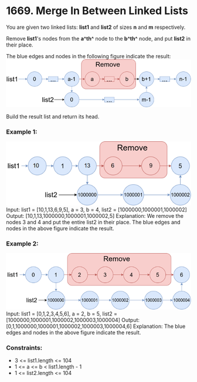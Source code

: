 # 1669. Merge In Between Linked Lists

You are given two linked lists: **list1** and **list2** of sizes **n** and **m** respectively.

Remove **list1**'s nodes from the **a^th^** node to the **b^th^** node, and put **list2** in their place.

The blue edges and nodes in the following figure indicate the result:
![](images/fig1.png)


Build the result list and return its head.

 

### Example 1:
![](images/ll.png)
Input: list1 = [10,1,13,6,9,5], a = 3, b = 4, list2 = [1000000,1000001,1000002]
Output: [10,1,13,1000000,1000001,1000002,5]
Explanation: We remove the nodes 3 and 4 and put the entire list2 in their place. The blue edges and nodes in the above figure indicate the result.

### Example 2:
![](images/merge_linked_list_ex2.png)
Input: list1 = [0,1,2,3,4,5,6], a = 2, b = 5, list2 = [1000000,1000001,1000002,1000003,1000004]
Output: [0,1,1000000,1000001,1000002,1000003,1000004,6]
Explanation: The blue edges and nodes in the above figure indicate the result.
 
### Constraints:
- 3 <= list1.length <= 104
- 1 <= a <= b < list1.length - 1
- 1 <= list2.length <= 104
